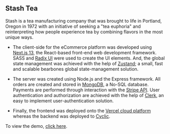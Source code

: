 ## Stash Tea

Stash is a tea manufacturing company that was brought to life
in Portland, Oregon in 1972 with an initiative of seeking a "tea
euphoria" and reinterpreting how people experience tea by
combining flavors in the most unique ways.

- The client-side for the eCommerce platform was developed
using <a href="https://nextjs.org">Next.js 13</a>, the React-based front-end web development framework. SASS and <a href="https://www.radix-ui.com">Radix UI</a> were used to create the UI elements. And, the global state management was achieved with the help of <a href="https://zustand-demo.pmnd.rs">Zustand</a>; a small, fast and scalable bearbones global state-management solution.

- The server was created using Node.js and the Express framework. All orders are created and stored in <a href="https://www.mongodb.com">MongoDB</a>, a No-SQL database. Payments are performed through interaction with the <a href="https://stripe.com">Stripe API</a>. User authentication and authorization are achieved with the help of <a href="https://clerk.com">Clerk</a>, an easy to implement user-authentication solution.

- Finally, the frontend was deployed onto the <a href="https://vercel.com">Vercel cloud platform</a> whereas the backend was deployed to <a href="https://cyclic.sh">Cyclic</a>.

To view the demo, <a href="https://stash-ead.vercel.app">click here</a>.
